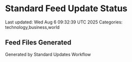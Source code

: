 # Standard Feed Update Status
Last updated: Wed Aug  6 09:32:39 UTC 2025
Categories: technology,business,world

## Feed Files Generated

Generated by Standard Updates Workflow
